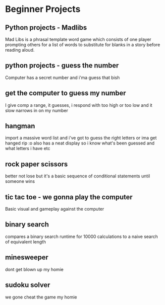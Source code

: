 # Beginner Projects

## Python projects - Madlibs
 Mad Libs is a phrasal template word game which consists of one player prompting others for a list of words to substitute for blanks in a story before reading aloud.

## python projects - guess the number
Computer has a secret number and i'ma guess that bish

## get the computer to guess my number
I give comp a range, it guesses, i respond with too high or too low and it slow narrows in on my number

## hangman
import a massive word list and i've got to guess the right letters or ima get hanged rip :o also has a neat display so i know what's been guessed and what letters i have etc

## rock paper scissors
better not lose but it's a basic sequence of conditional statements until someone wins

## tic tac toe - we gonna play the computer
Basic visual and gameplay against the computer

## binary search
compares a binary search runtime for 10000 calculations to a naive search of equivalent length

## minesweeper
dont get blown up my homie


## sudoku solver
we gone cheat the game my homie
